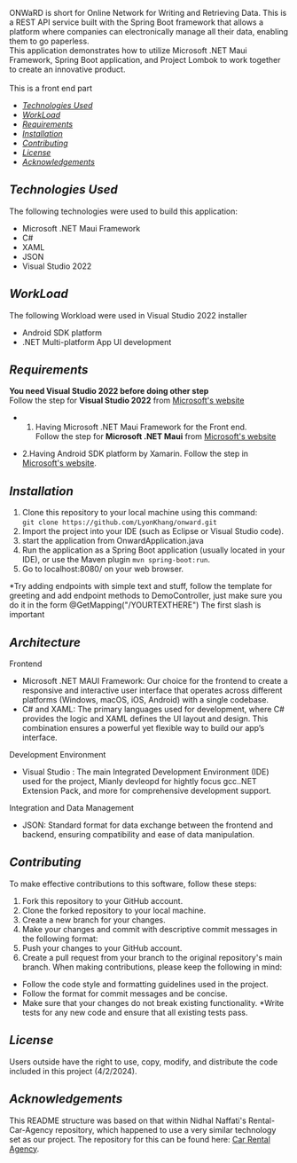 
ONWaRD is short for Online Network for Writing and Retrieving Data. This is a REST API service built with the Spring Boot framework that allows a platform where companies can electronically manage all their data, enabling them to go paperless. <br/>
This application demonstrates how to utilize Microsoft .NET Maui Framework, Spring Boot application, and Project Lombok to work together  to create an innovative product. <br/>
 <br/> This is a front end part <br/>

  * [_Technologies Used_](#technologies-used)
  * [_WorkLoad_](#workload)
  * [_Requirements_](#requirements)
  * [_Installation_](#installation)
  * [_Contributing_](#contributing)
  * [_License_](#license)
  * [_Acknowledgements_](#acknowledgements)

## _Technologies Used_

The following technologies were used to build this application: <br/>
+ Microsoft .NET Maui Framework <br/>
+ C#
+ XAML
+ JSON
+ Visual Studio 2022 <br/>

## _WorkLoad_

The following Workload  were used in Visual Studio 2022 installer <br/>
+  Android SDK platform
+ .NET Multi-platform App UI development<br/>


## _Requirements_
**You need Visual Studio 2022 before doing other step**<br/>
Follow the step for **Visual Studio 2022** from [Microsoft's website](https://visualstudio.microsoft.com/downloads/)

* 1. Having Microsoft .NET Maui Framework for the Front end. <br/>
  Follow the step for **Microsoft .NET Maui** from [Microsoft's website](https://learn.microsoft.com/en-us/dotnet/maui/get-started/installation?view=net-maui-8.0&tabs=vswin)

* 2.Having Android SDK platform  by Xamarin. Follow the step in [Microsoft's website](https://learn.microsoft.com/en-us/xamarin/android/get-started/installation/android-sdk?tabs=windows).

  
## _Installation_

1. Clone this repository to your local machine using this
   command: <br/> `git clone https://github.com/LyonKhang/onward.git`
2. Import the project into your IDE (such as Eclipse or Visual Studio code).
3. start the application from OnwardApplication.java
4. Run the application as a Spring Boot application (usually located in your IDE), or use the Maven plugin `mvn spring-boot:run`.
5. Go to localhost:8080/ on your web browser.

*Try adding endpoints with simple text and stuff, 
follow the template for greeting and add endpoint methods to DemoController,
just make sure you do it in the form @GetMapping("/YOURTEXTHERE")
The first slash is important

## _Architecture_

Frontend
* Microsoft .NET MAUI Framework: Our choice for the frontend to create a responsive and interactive user interface that operates across different platforms (Windows, macOS, iOS, Android) with a single codebase.
* C# and XAML: The primary languages used for development, where C# provides the logic and XAML defines the UI layout and design. This combination ensures a powerful yet flexible way to build our app’s interface.

Development Environment
* Visual Studio : The main Integrated Development Environment (IDE) used for the project, Mianly devleopd for hightly focus gcc..NET Extension Pack, and more for comprehensive development support.

Integration and Data Management
* JSON: Standard format for data exchange between the frontend and backend, ensuring compatibility and ease of data manipulation.

## _Contributing_
To make effective contributions to this software, follow these steps:
1. Fork this repository to your GitHub account.
2. Clone the forked repository to your local machine.
3. Create a new branch for your changes.
4. Make your changes and commit with descriptive commit messages in the following format:
5. Push your changes to your GitHub account.
6. Create a pull request from your branch to the original repository's main branch.
When making contributions, please keep the following in mind:
* Follow the code style and formatting guidelines used in the project.
* Follow the format for commit messages and be concise.
* Make sure that your changes do not break existing functionality.
*Write tests for any new code and ensure that all existing tests pass.

## _License_

Users outside have the right to use, copy, modify, and distribute the code included in this project (4/2/2024).

## _Acknowledgements_

This README structure was based on that within Nidhal Naffati's Rental-Car-Agency repository, which happened to use a very similar technology set as our project. The repository for this can be found here: [Car Rental Agency](https://github.com/NidhalNaffati/Rental-Car-Agency).
